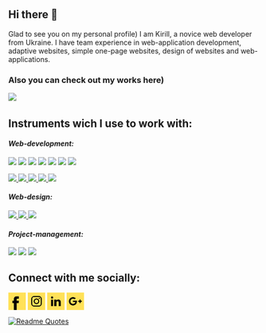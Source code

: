 ## Hi there 👋

Glad to see you on my personal profile) I am Kirill, a novice web developer from Ukraine. I have team experience in web-application development, adaptive websites, simple one-page websites, design of websites and web-applications.

### Also you can check out my works here)
<a href="https://ulyagram77.github.io" target="blank"><img src="https://img.shields.io/badge/PORTFOLIO-ffe158?style=for-the-badge&logo=U&logoColor=000"/></a>


## Instruments wich I use to work with:




<em><h4 align="left" >Web-development:</h4></em>

<img src="https://img.shields.io/badge/HTML-ffe158?style=for-the-badge&logo=html5&logoColor=000"/> <img src="https://img.shields.io/badge/CSS-ffe158?style=for-the-badge&logo=css3&logoColor=000"/> <img src="https://img.shields.io/badge/Sass-ffe158?style=for-the-badge&logo=Sass&logoColor=000"/> <img src="https://img.shields.io/badge/Java Script-ffe158?style=for-the-badge&logo=JavaScript&logoColor=000"/> <img src="https://img.shields.io/badge/React JS-ffe158?style=for-the-badge&logo=React&logoColor=000"/> <img src="https://img.shields.io/badge/Redux-ffe158?style=for-the-badge&logo=Redux&logoColor=000"/> <img src="https://img.shields.io/badge/GIT-ffe158?style=for-the-badge&logo=Git&logoColor=000"/><br>


<a href="https://getbootstrap.com/">
  <img src="https://img.shields.io/badge/Bootstrap-ffe158?style=for-the-badge&logo=Bootstrap&logoColor=000"/>
</a>

<a href="https://jquery.com/">
  <img src="https://img.shields.io/badge/jQuery-ffe158?style=for-the-badge&logo=jQuery&logoColor=000"/>
</a>

<a href="https://nodejs.org/">
  <img src="https://img.shields.io/badge/Node.js-ffe158?style=for-the-badge&logo=Node.js&logoColor=000"/>
</a>

<a href="https://gulpjs.com/">
  <img src="https://img.shields.io/badge/gulp-ffe158?style=for-the-badge&logo=gulp&logoColor=000"/>
</a>

<a href="https://webpack.js.org/">
  <img src="https://img.shields.io/badge/Webpack-ffe158?style=for-the-badge&logo=Webpack&logoColor=000"/>
</a>


<em><h4 align="left">Web-design:</h4></em>

<a href="https://www.figma.com/">
  <img src="https://img.shields.io/badge/Figma-ffe158?style=for-the-badge&logo=Figma&logoColor=000"/>
</a>

<a href="https://www.adobe.com/products/illustrator.html">
  <img src="https://img.shields.io/badge/Adobe%20Illustrator-ffe158?style=for-the-badge&logo=Adobe%20Illustrator&logoColor=000"/>
</a>

<a href="https://www.adobe.com/products/photoshop.html">
  <img src="https://img.shields.io/badge/Adobe%20Photoshop-ffe158?style=for-the-badge&logo=Adobe%20Photoshop&logoColor=000"/>
</a>


<em><h4 align="left">Project-management:</h4></em>

<img src="https://img.shields.io/badge/ClickUp-ffe158?style=for-the-badge&logo=ClickUp&logoColor=000"/> <img src="https://img.shields.io/badge/Jira-ffe158?style=for-the-badge&logo=Jira&logoColor=000"/> <img src="https://img.shields.io/badge/GitHub-ffe158?style=for-the-badge&logo=GitHub&logoColor=000"/>


## Connect with me socially:

<a href="https://www.facebook.com/profile.php?id=100014869834075" target="blank"><img align="center" src="https://github.com/ulyagram77/ulyagram77/blob/master/social-icons/facebook.svg" alt="icon" width="35px"/></a>
<a href="https://www.instagram.com/ulyagram77" target="blank"><img align="center" src="https://github.com/ulyagram77/ulyagram77/blob/master/social-icons/instagram.svg" alt="icon" width="35px"/></a>
<a href="https://www.linkedin.com/in/kirill-ulianov-832a62233?utm_source=share&utm_campaign=share_via&utm_content=profile&utm_medium=ios_app" target="blank"><img align="center" src="https://github.com/ulyagram77/ulyagram77/blob/master/social-icons/linkedin.svg" alt="icon" width="35px"/></a>
<a href="mailto:ulyak.work@gmail.com" target="blank"><img align="center" src="https://github.com/ulyagram77/ulyagram77/blob/master/social-icons/gmail.svg" alt="icon" width="35px"/></a>


[![Readme Quotes](https://quotes-github-readme.vercel.app/api?type=horizontal&theme=dark)](https://github.com/piyushsuthar/github-readme-quotes)





